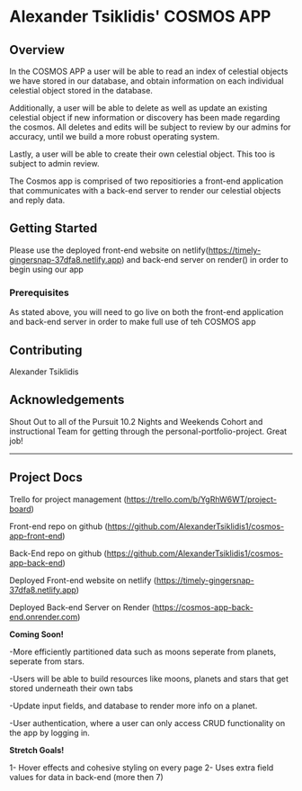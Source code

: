 # Alexander Tsiklidis' COSMOS APP

## Overview

In the COSMOS APP a user will be able to read an index of celestial objects we have stored in our database, and obtain information on each individual celestial object stored in the database.

Additionally, a user will be able to delete as well as update an existing celestial object if new information or discovery has been made regarding the cosmos. All deletes and edits will be subject to review by our admins for accuracy, until we build a more robust operating system.

Lastly, a user will be able to create their own celestial object. This too is subject to admin review.

The Cosmos app is comprised of two repositiories a front-end application that communicates with a back-end server to render our celestial objects  and reply data.

## Getting Started

Please use the deployed front-end website on netlify(https://timely-gingersnap-37dfa8.netlify.app) and back-end server on render() in order to begin using our app

### Prerequisites


As stated above, you will need to go live on both the front-end application and back-end server in order to make full use of teh COSMOS app

## Contributing

Alexander Tsiklidis

## Acknowledgements

Shout Out to all of the Pursuit 10.2 Nights and Weekends Cohort and instructional Team for getting through the personal-portfolio-project. Great job!

---

## Project Docs

Trello for project management (https://trello.com/b/YgRhW6WT/project-board)

Front-end repo on github (https://github.com/AlexanderTsiklidis1/cosmos-app-front-end)

Back-End repo on github (https://github.com/AlexanderTsiklidis1/cosmos-app-back-end)

Deployed Front-end website on netlify (https://timely-gingersnap-37dfa8.netlify.app)

Deployed Back-end Server on Render (https://cosmos-app-back-end.onrender.com)

**Coming Soon!**

-More efficiently partitioned data such as moons seperate from planets, seperate from stars.

-Users will be able to build resources like moons, planets and stars that get stored underneath their own tabs

-Update input fields, and database to render more info on a planet.

-User authentication, where a user can only access CRUD functionality on the app by logging in.

**Stretch Goals!**

1- Hover effects and cohesive styling on every page
2- Uses extra field values for data in back-end (more then 7)
